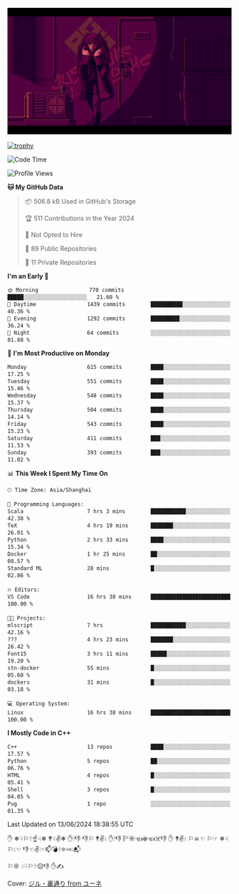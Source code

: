 ![](imgs/main.png)

[![trophy](https://github-profile-trophy.vercel.app/?username=NeilKleistGao&theme=dracula)](https://github.com/ryo-ma/github-profile-trophy)

<!--START_SECTION:waka-->
![Code Time](http://img.shields.io/badge/Code%20Time-1%2C046%20hrs%205%20mins-blue)

![Profile Views](http://img.shields.io/badge/Profile%20Views-0-blue)

**🐱 My GitHub Data** 

> 📦 506.8 kB Used in GitHub's Storage 
 > 
> 🏆 511 Contributions in the Year 2024
 > 
> 🚫 Not Opted to Hire
 > 
> 📜 89 Public Repositories 
 > 
> 🔑 11 Private Repositories 
 > 
**I'm an Early 🐤** 

```text
🌞 Morning                770 commits         █████░░░░░░░░░░░░░░░░░░░░   21.60 % 
🌆 Daytime                1439 commits        ██████████░░░░░░░░░░░░░░░   40.36 % 
🌃 Evening                1292 commits        █████████░░░░░░░░░░░░░░░░   36.24 % 
🌙 Night                  64 commits          ░░░░░░░░░░░░░░░░░░░░░░░░░   01.80 % 
```
📅 **I'm Most Productive on Monday** 

```text
Monday                   615 commits         ████░░░░░░░░░░░░░░░░░░░░░   17.25 % 
Tuesday                  551 commits         ████░░░░░░░░░░░░░░░░░░░░░   15.46 % 
Wednesday                548 commits         ████░░░░░░░░░░░░░░░░░░░░░   15.37 % 
Thursday                 504 commits         ████░░░░░░░░░░░░░░░░░░░░░   14.14 % 
Friday                   543 commits         ████░░░░░░░░░░░░░░░░░░░░░   15.23 % 
Saturday                 411 commits         ███░░░░░░░░░░░░░░░░░░░░░░   11.53 % 
Sunday                   393 commits         ███░░░░░░░░░░░░░░░░░░░░░░   11.02 % 
```


📊 **This Week I Spent My Time On** 

```text
🕑︎ Time Zone: Asia/Shanghai

💬 Programming Languages: 
Scala                    7 hrs 3 mins        ███████████░░░░░░░░░░░░░░   42.38 % 
TeX                      4 hrs 19 mins       ███████░░░░░░░░░░░░░░░░░░   26.01 % 
Python                   2 hrs 33 mins       ████░░░░░░░░░░░░░░░░░░░░░   15.34 % 
Docker                   1 hr 25 mins        ██░░░░░░░░░░░░░░░░░░░░░░░   08.57 % 
Standard ML              28 mins             █░░░░░░░░░░░░░░░░░░░░░░░░   02.86 % 

🔥 Editors: 
VS Code                  16 hrs 38 mins      █████████████████████████   100.00 % 

🐱‍💻 Projects: 
mlscript                 7 hrs               ███████████░░░░░░░░░░░░░░   42.16 % 
???                      4 hrs 23 mins       ███████░░░░░░░░░░░░░░░░░░   26.42 % 
Font15                   3 hrs 11 mins       █████░░░░░░░░░░░░░░░░░░░░   19.20 % 
stn-docker               55 mins             █░░░░░░░░░░░░░░░░░░░░░░░░   05.60 % 
dockers                  31 mins             █░░░░░░░░░░░░░░░░░░░░░░░░   03.18 % 

💻 Operating System: 
Linux                    16 hrs 38 mins      █████████████████████████   100.00 % 
```

**I Mostly Code in C++** 

```text
C++                      13 repos            ████░░░░░░░░░░░░░░░░░░░░░   17.57 % 
Python                   5 repos             ██░░░░░░░░░░░░░░░░░░░░░░░   06.76 % 
HTML                     4 repos             █░░░░░░░░░░░░░░░░░░░░░░░░   05.41 % 
Shell                    3 repos             █░░░░░░░░░░░░░░░░░░░░░░░░   04.05 % 
Pug                      1 repo              ░░░░░░░░░░░░░░░░░░░░░░░░░   01.35 % 
```




 Last Updated on 13/06/2024 18:38:55 UTC
<!--END_SECTION:waka-->

✋ ❄☟⚐🕆☝☟❄ 🕈☟✌❄ ✋🕯👎 👎⚐ 🕈✌💧 ✋🕯👎 🏱☼☜❄☜☠👎 ✋ 🕈✌💧 ⚐☠☜ ⚐☞ ❄☟⚐💧☜ 👎☜✌☞📫💣🕆❄☜💧📬

⚐☼ 💧☟⚐🕆☹👎 ✋✍

Cover: [ジル・裏通り from ユーネ](https://www.pixiv.net/artworks/62127066)

